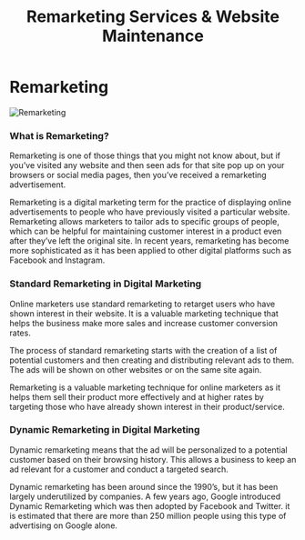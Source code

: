 ﻿---
layout: ../../../layouts/ServiceLayout.astro
title: "Remarketing Services & Website Maintenance"
faqtitle1: "Why is website maintenance important?"
faqtext1: "Website maintenance is crucial for ensuring that your website remains functional, compatible with new web standards and technologies, secure from vulnerabilities, and aligned with evolving user preferences and browsing habits."

faqtitle2: "What factors contribute to the costs of website maintenance?"
faqtext2: "The costs of website maintenance can vary depending on factors such as the complexity of the site, frequency of updates, need for security patches, and infrastructure changes. Ignoring website maintenance can lead to higher costs in the long run due to issues like security vulnerabilities and user dissatisfaction."

faqtitle3: "How can I monitor and engage users after redesigning a website?"
faqtext3: "After redesigning a website, it's essential to monitor its performance through analytics to understand user behavior, preferences, and engagement metrics. This data can help in making informed decisions for further improvements, content updates, and user experience enhancements to drive engagement and conversion."
---

# Remarketing

![Remarketing](/assets/img/service/charity-ads-remarketing.png)

### What is Remarketing?

Remarketing is one of those things that you might not know about, but if you’ve visited any website and then seen ads for that site pop up on your browsers or social media pages, then you’ve received a remarketing advertisement.

Remarketing is a digital marketing term for the practice of displaying online advertisements to people who have previously visited a particular website. Remarketing allows marketers to tailor ads to specific groups of people, which can be helpful for maintaining customer interest in a product even after they’ve left the original site. In recent years, remarketing has become more sophisticated as it has been applied to other digital platforms such as Facebook and Instagram.

### Standard Remarketing in Digital Marketing

Online marketers use standard remarketing to retarget users who have shown interest in their website. It is a valuable marketing technique that helps the business make more sales and increase customer conversion rates.

The process of standard remarketing starts with the creation of a list of potential customers and then creating and distributing relevant ads to them. The ads will be shown on other websites or on the same site again.

Remarketing is a valuable marketing technique for online marketers as it helps them sell their product more effectively and at higher rates by targeting those who have already shown interest in their product/service.

### Dynamic Remarketing in Digital Marketing

Dynamic remarketing means that the ad will be personalized to a potential customer based on their browsing history. This allows a business to keep an ad relevant for a customer and conduct a targeted search.

Dynamic remarketing has been around since the 1990’s, but it has been largely underutilized by companies. A few years ago, Google introduced Dynamic Remarketing which was then adopted by Facebook and Twitter. it is estimated that there are more than 250 million people using this type of advertising on Google alone.


